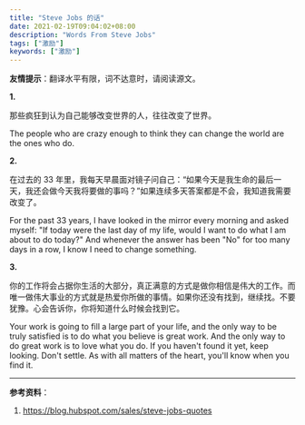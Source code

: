 ```yaml
---
title: "Steve Jobs 的话"
date: 2021-02-19T09:04:02+08:00
description: "Words From Steve Jobs"
tags: ["激励"]
keywords: ["激励"]
---
```


**友情提示**：翻译水平有限，词不达意时，请阅读源文。

**1.**

那些疯狂到认为自己能够改变世界的人，往往改变了世界。

The people who are crazy enough to think they can change the world are the ones who do.

**2.**

在过去的 33 年里，我每天早晨面对镜子问自己：“如果今天是我生命的最后一天，我还会做今天我将要做的事吗？”如果连续多天答案都是不会，我知道我需要改变了。

For the past 33 years, I have looked in the mirror every morning and asked myself: "If today were the last day of my life, would I want to do what I am about to do today?" And whenever the answer has been "No" for too many days in a row, I know I need to change something.

**3.**

你的工作将会占据你生活的大部分，真正满意的方式是做你相信是伟大的工作。而唯一做伟大事业的方式就是热爱你所做的事情。如果你还没有找到，继续找。不要犹豫。心会告诉你，你将知道什么时候会找到它。

Your work is going to fill a large part of your life, and the only way to be truly satisfied is to do what you believe is great work. And the only way to do great work is to love what you do. If you haven't found it yet, keep looking. Don't settle. As with all matters of the heart, you'll know when you find it.

---

**参考资料**：

1. <https://blog.hubspot.com/sales/steve-jobs-quotes>
